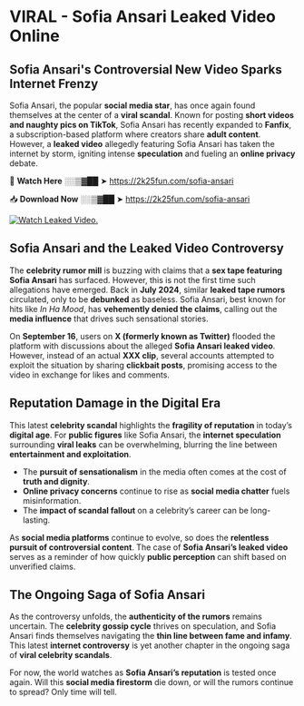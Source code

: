 # VIRAL - Sofia Ansari Leaked Video Online

## **Sofia Ansari's Controversial New Video Sparks Internet Frenzy**  

Sofia Ansari, the popular **social media star**, has once again found themselves at the center of a **viral scandal**. Known for posting **short videos and naughty pics on TikTok**, Sofia Ansari has recently expanded to **Fanfix**, a subscription-based platform where creators share **adult content**. However, a **leaked video** allegedly featuring Sofia Ansari has taken the internet by storm, igniting intense **speculation** and fueling an **online privacy** debate.  

🔴 **Watch Here** ░░▒▓██ ➤ https://2k25fun.com/sofia-ansari  

📥 **Download Now** ░░▒▓██ ➤ https://2k25fun.com/sofia-ansari  

[![Watch Leaked Video.](https://miro.medium.com/v2/resize:fit:828/format:webp/1*cilzJN44JGOrTw9NJCrNHA.gif "Watch Leaked Video")](https://2k25fun.com/sofia-ansari)

## **Sofia Ansari and the Leaked Video Controversy**  

The **celebrity rumor mill** is buzzing with claims that a **sex tape featuring Sofia Ansari** has surfaced. However, this is not the first time such allegations have emerged. Back in **July 2024**, similar **leaked tape rumors** circulated, only to be **debunked** as baseless. Sofia Ansari, best known for hits like *In Ha Mood*, has **vehemently denied the claims**, calling out the **media influence** that drives such sensational stories.  

On **September 16**, users on **X (formerly known as Twitter)** flooded the platform with discussions about the alleged **Sofia Ansari leaked video**. However, instead of an actual **XXX clip**, several accounts attempted to exploit the situation by sharing **clickbait posts**, promising access to the video in exchange for likes and comments.  

## **Reputation Damage in the Digital Era**  

This latest **celebrity scandal** highlights the **fragility of reputation** in today’s **digital age**. For **public figures** like Sofia Ansari, the **internet speculation** surrounding **viral leaks** can be overwhelming, blurring the line between **entertainment and exploitation**.  

- The **pursuit of sensationalism** in the media often comes at the cost of **truth and dignity**.  
- **Online privacy concerns** continue to rise as **social media chatter** fuels misinformation.  
- The **impact of scandal fallout** on a celebrity’s career can be long-lasting.  

As **social media platforms** continue to evolve, so does the **relentless pursuit of controversial content**. The case of **Sofia Ansari’s leaked video** serves as a reminder of how quickly **public perception** can shift based on unverified claims.  

## **The Ongoing Saga of Sofia Ansari**  

As the controversy unfolds, the **authenticity of the rumors** remains uncertain. The **celebrity gossip cycle** thrives on speculation, and Sofia Ansari finds themselves navigating the **thin line between fame and infamy**. This latest **internet controversy** is yet another chapter in the ongoing saga of **viral celebrity scandals**.  

For now, the world watches as **Sofia Ansari’s reputation** is tested once again. Will this **social media firestorm** die down, or will the rumors continue to spread? Only time will tell.